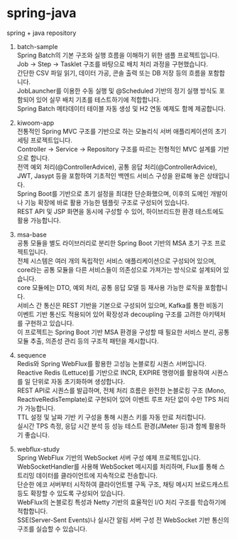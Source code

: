 # spring-java
spring + java repository

1. batch-sample<br>
  Spring Batch의 기본 구조와 실행 흐름을 이해하기 위한 샘플 프로젝트입니다.<br>
  Job → Step → Tasklet 구조를 바탕으로 배치 처리 과정을 구현했습니다.<br>
  간단한 CSV 파일 읽기, 데이터 가공, 콘솔 출력 또는 DB 저장 등의 흐름을 포함합니다.<br>
  JobLauncher를 이용한 수동 실행 및 @Scheduled 기반의 정기 실행 방식도 포함되어 있어 실무 배치 기초를 테스트하기에 적합합니다.<br>
  Spring Batch 메타데이터 테이블 자동 생성 및 H2 연동 예제도 함께 제공합니다.<br>

3. kiwoom-app<br>
  전통적인 Spring MVC 구조를 기반으로 하는 모놀리식 서버 애플리케이션의 초기 세팅 프로젝트입니다.<br>
  Controller → Service → Repository 구조를 따르는 전형적인 MVC 설계를 기반으로 합니다.<br>
  전역 예외 처리(@ControllerAdvice), 공통 응답 처리(@ControllerAdvice), JWT, Jasypt 등을 포함하여 기초적인 백엔드 서비스 구성을 완료해 놓은 상태입니다.<br>
  Spring Boot를 기반으로 초기 설정을 최대한 단순화했으며, 이후의 도메인 개발이나 기능 확장에 바로 활용 가능한 템플릿 구조로 구성되어 있습니다.<br>
  REST API 및 JSP 화면을 동시에 구성할 수 있어, 하이브리드한 환경 테스트에도 활용 가능합니다.<br>

5. msa-base<br>
  공통 모듈을 별도 라이브러리로 분리한 Spring Boot 기반의 MSA 초기 구조 프로젝트입니다.<br>
  전체 시스템은 여러 개의 독립적인 서비스 애플리케이션으로 구성되어 있으며, core라는 공통 모듈을 다른 서비스들이 의존성으로 가져가는 방식으로 설계되어 있습니다.<br>
  core 모듈에는 DTO, 예외 처리, 공통 응답 모델 등 재사용 가능한 로직을 포함합니다.<br>
  서비스 간 통신은 REST 기반을 기본으로 구성되어 있으며, Kafka를 통한 비동기 이벤트 기반 통신도 적용되어 있어 확장성과 decoupling 구조를 고려한 아키텍처를 구현하고 있습니다.<br>
  이 프로젝트는 Spring Boot 기반 MSA 환경을 구성할 때 필요한 서비스 분리, 공통 모듈 추출, 의존성 관리 등의 구조적 패턴을 제시합니다.<br>

7. sequence<br>
  Redis와 Spring WebFlux를 활용한 고성능 논블로킹 시퀀스 서버입니다.<br>
  Reactive Redis (Lettuce)를 기반으로 INCR, EXPIRE 명령어를 활용하여 시퀀스를 일 단위로 자동 초기화하며 생성합니다.<br>
  REST API로 시퀀스를 발급하며, 전체 처리 흐름은 완전한 논블로킹 구조 (Mono, ReactiveRedisTemplate)로 구현되어 있어 이벤트 루프 차단 없이 수만 TPS 처리가 가능합니다.<br>
  TTL 설정 및 날짜 기반 키 구성을 통해 시퀀스 키를 자동 만료 처리합니다.<br>
  실시간 TPS 측정, 응답 시간 분석 등 성능 테스트 환경(JMeter 등)과 함께 활용하기 좋습니다.<br>

9. webflux-study<br>
  Spring WebFlux 기반의 WebSocket 서버 구성 예제 프로젝트입니다.<br>
  WebSocketHandler를 사용해 WebSocket 메시지를 처리하며, Flux를 통해 스트리밍 데이터를 클라이언트에 지속적으로 전송합니다.<br>
  단순한 에코 서버부터 시작하여 클라이언트별 구독 구조, 채팅 메시지 브로드캐스트 등도 확장할 수 있도록 구성되어 있습니다.<br>
  WebFlux의 논블로킹 특성과 Netty 기반의 효율적인 I/O 처리 구조를 학습하기에 적합합니다.<br>
  SSE(Server-Sent Events)나 실시간 알림 서버 구성 전 WebSocket 기반 통신의 구조를 실습할 수 있습니다.<br>
